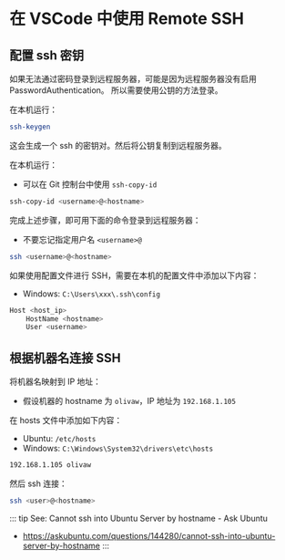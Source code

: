 # 在 VSCode 中使用 Remote SSH

## 配置 ssh 密钥

如果无法通过密码登录到远程服务器，可能是因为远程服务器没有启用 PasswordAuthentication。
所以需要使用公钥的方法登录。

在本机运行：

```sh
ssh-keygen
```

这会生成一个 ssh 的密钥对。然后将公钥复制到远程服务器。

在本机运行：
* 可以在 Git 控制台中使用 `ssh-copy-id`

```sh
ssh-copy-id <username>@<hostname>
```

完成上述步骤，即可用下面的命令登录到远程服务器：

* 不要忘记指定用户名 `<username>@`

```sh
ssh <username>@<hostname>
```

如果使用配置文件进行 SSH，需要在本机的配置文件中添加以下内容：
- Windows: `C:\Users\xxx\.ssh\config`

```sh
Host <host_ip>
    HostName <hostname>
    User <username>
```

## 根据机器名连接 SSH

将机器名映射到 IP 地址：

- 假设机器的 hostname 为 `olivaw`，IP 地址为 `192.168.1.105`

在 hosts 文件中添加如下内容：

- Ubuntu: `/etc/hosts`
- Windows: `C:\Windows\System32\drivers\etc\hosts`

```sh
192.168.1.105 olivaw
```

然后 ssh 连接：

```sh
ssh <user>@<hostname>
```

::: tip See: Cannot ssh into Ubuntu Server by hostname - Ask Ubuntu
* https://askubuntu.com/questions/144280/cannot-ssh-into-ubuntu-server-by-hostname
:::